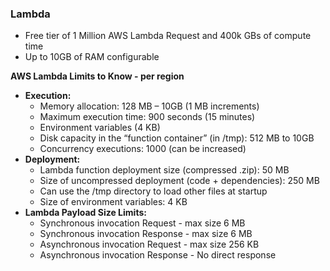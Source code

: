 ### Lambda
* Free tier of 1 Million AWS Lambda Request and 400k GBs of compute time
* Up to 10GB of RAM configurable


__AWS Lambda Limits to Know - per region__
* __Execution:__
  - Memory allocation: 128 MB – 10GB (1 MB increments)
  - Maximum execution time: 900 seconds (15 minutes)
  - Environment variables (4 KB)
  - Disk capacity in the “function container” (in /tmp): 512 MB to 10GB
  - Concurrency executions: 1000 (can be increased)
* __Deployment:__
  - Lambda function deployment size (compressed .zip): 50 MB
  - Size of uncompressed deployment (code + dependencies): 250 MB
  - Can use the /tmp directory to load other files at startup
  - Size of environment variables: 4 KB
* __Lambda Payload Size Limits:__
  - Synchronous invocation Request - max size 6 MB
  - Synchronous invocation Response - max size 6 MB
  - Asynchronous invocation Request - max size 256 KB
  - Asynchronous invocation  Response - No direct response
